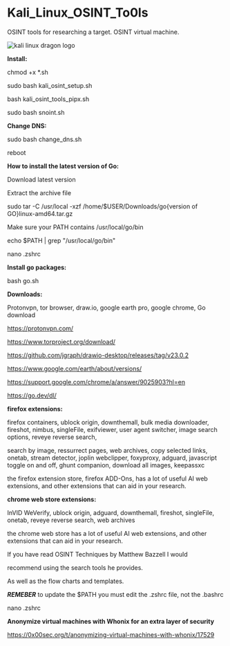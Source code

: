 # Kali_Linux_OSINT_To0ls

OSINT tools for researching a target. OSINT virtual machine.

<img src="https://raw.githubusercontent.com/dorianpro/kaliwallpapers/master/kali-linux-wallpaper-v7.png" alt="kali linux dragon logo">



**Install:**

chmod +x *.sh

sudo bash kali_osint_setup.sh

bash kali_osint_tools_pipx.sh

sudo bash snoint.sh

**Change DNS:**

sudo bash change_dns.sh

reboot

**How to install the latest version of Go:**

Download latest version

Extract the archive file

sudo tar -C /usr/local -xzf /home/$USER/Downloads/go{version of GO}linux-amd64.tar.gz

Make sure your PATH contains /usr/local/go/bin

echo $PATH | grep "/usr/local/go/bin"

nano .zshrc

**Install go packages:**

bash go.sh





**Downloads:**

Protonvpn, tor browser, draw.io, google earth pro, google chrome, Go download

https://protonvpn.com/

https://www.torproject.org/download/

https://github.com/jgraph/drawio-desktop/releases/tag/v23.0.2

https://www.google.com/earth/about/versions/

https://support.google.com/chrome/a/answer/9025903?hl=en

https://go.dev/dl/


**firefox extensions:**

firefox containers, ublock origin, downthemall, bulk media downloader, fireshot, nimbus, singleFile, exifviewer, user agent switcher, image search options, reveye reverse search,

search by image, ressurrect pages, web archives, copy selected links, onetab, stream detector, joplin webclipper, foxyproxy, adguard, javascript toggle on and off, ghunt companion, download all images, keepassxc

the firefox extension store, firefox ADD-Ons, has a lot of useful AI web extensions, and other extensions that can aid in your research. 

**chrome web store extensions:**

InVID WeVerify, ublock origin, adguard, downthemall, fireshot,  singleFile, onetab, reveye reverse search, web archives

the chrome web store has a lot of useful AI web extensions, and other extensions that can aid in your research.


If you have read OSINT Techniques by Matthew Bazzell I would 

recommend using the search tools he provides.

As well as the flow charts and templates.

***REMEBER*** to update the $PATH you must edit the .zshrc file, not the .bashrc

nano .zshrc 

**Anonymize virtual machines with Whonix for an extra layer of security**

https://0x00sec.org/t/anonymizing-virtual-machines-with-whonix/17529


